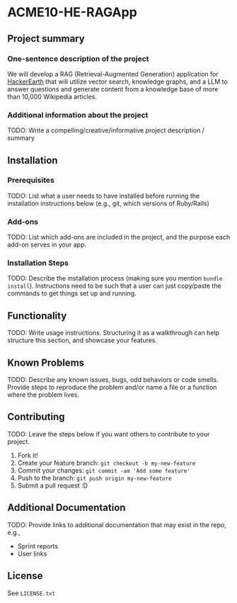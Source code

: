 # ACME10-HE-RAGApp

## Project summary

### One-sentence description of the project

We will develop a RAG (Retrieval-Augmented Generation) application for [HackerEarth](https://www.hackerearth.com/) that will utilize vector search, knowledge graphs, and a LLM to answer questions and generate content from a knowledge base of more than 10,000 Wikipedia articles.

### Additional information about the project

TODO: Write a compelling/creative/informative project description / summary

## Installation

### Prerequisites

TODO: List what a user needs to have installed before running the installation instructions below (e.g., git, which versions of Ruby/Rails)

### Add-ons

TODO: List which add-ons are included in the project, and the purpose each add-on serves in your app.

### Installation Steps

TODO: Describe the installation process (making sure you mention `bundle install`).
Instructions need to be such that a user can just copy/paste the commands to get things set up and running. 


## Functionality

TODO: Write usage instructions. Structuring it as a walkthrough can help structure this section,
and showcase your features.


## Known Problems

TODO: Describe any known issues, bugs, odd behaviors or code smells. 
Provide steps to reproduce the problem and/or name a file or a function where the problem lives.


## Contributing

TODO: Leave the steps below if you want others to contribute to your project.

1. Fork it!
2. Create your feature branch: `git checkout -b my-new-feature`
3. Commit your changes: `git commit -am 'Add some feature'`
4. Push to the branch: `git push origin my-new-feature`
5. Submit a pull request :D

## Additional Documentation

TODO: Provide links to additional documentation that may exist in the repo, e.g.,
  * Sprint reports
  * User links

## License

See `LICENSE.txt` 
